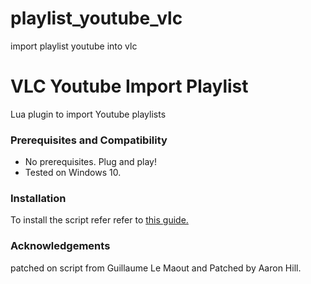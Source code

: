 # playlist_youtube_vlc
import playlist youtube into vlc
# VLC Youtube Import Playlist
Lua plugin to import Youtube playlists

### Prerequisites and Compatibility

- No prerequisites. Plug and play!
- Tested on Windows 10.

### Installation

To install the script refer refer to [this guide.](https://techblogup.com/play-a-youtube-playlist-in-vlc-player/)

### Acknowledgements

patched on script  from Guillaume Le Maout and  Patched by Aaron Hill.
